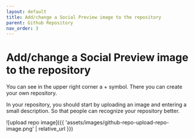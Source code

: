 ```yaml
---
layout: default
title: Add/change a Social Preview image to the repository
parent: Github Repository
nav_order: 3
---
```


# Add/change a Social Preview image to the repository
You can see in the upper right corner a + symbol. There you can create your own repository.

In your repository, you should start by uploading an image and entering a small description. So that people can recognize your repository better.

![upload repo image]({{ 'assets/images/github-repo-upload-repo-image.png' | relative_url }})